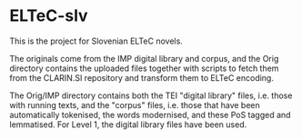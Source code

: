 # ELTeC-slv

This is the project for Slovenian ELTeC novels.

The originals come from the IMP digital library and corpus, and the Orig directory contains the uploaded files together with scripts to fetch them from the CLARIN.SI repository and transform them to ELTeC encoding.

The Orig/IMP directory contains both the TEI "digital library" files, i.e. those with running texts, and the "corpus" files, i.e. those that have been automatically tokenised, the words modernised, and these PoS tagged and lemmatised. For Level 1, the digital library files have been used.
